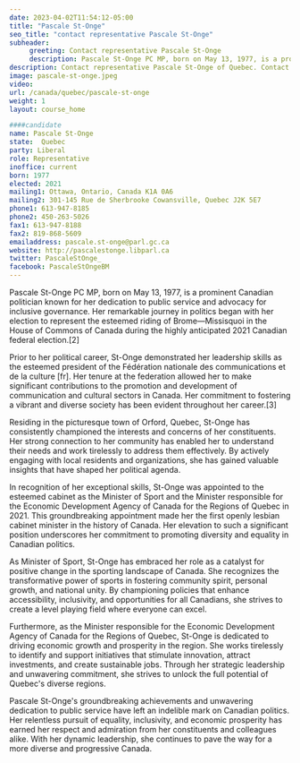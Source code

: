 ```yaml
---
date: 2023-04-02T11:54:12-05:00
title: "Pascale St-Onge"
seo_title: "contact representative Pascale St-Onge"
subheader:
     greeting: Contact representative Pascale St-Onge
     description: Pascale St-Onge PC MP, born on May 13, 1977, is a prominent Canadian politician known for her dedication to public service and advocacy for inclusive governance.
description: Contact representative Pascale St-Onge of Quebec. Contact information for Pascale St-Onge includes email address, phone number, and mailing address.
image: pascale-st-onge.jpeg
video:
url: /canada/quebec/pascale-st-onge
weight: 1
layout: course_home

####candidate
name: Pascale St-Onge
state:	Quebec
party: Liberal
role: Representative
inoffice: current
born: 1977
elected: 2021
mailing1: Ottawa, Ontario, Canada K1A 0A6
mailing2: 301-145 Rue de Sherbrooke Cowansville, Quebec J2K 5E7
phone1: 613-947-8185
phone2: 450-263-5026
fax1: 613-947-8188
fax2: 819-868-5609
emailaddress: pascale.st-onge@parl.gc.ca
website: http://pascalestonge.libparl.ca
twitter: PascaleStOnge_
facebook: PascaleStOngeBM
---
```


Pascale St-Onge PC MP, born on May 13, 1977, is a prominent Canadian politician known for her dedication to public service and advocacy for inclusive governance. Her remarkable journey in politics began with her election to represent the esteemed riding of Brome—Missisquoi in the House of Commons of Canada during the highly anticipated 2021 Canadian federal election.[2]

Prior to her political career, St-Onge demonstrated her leadership skills as the esteemed president of the Fédération nationale des communications et de la culture [fr]. Her tenure at the federation allowed her to make significant contributions to the promotion and development of communication and cultural sectors in Canada. Her commitment to fostering a vibrant and diverse society has been evident throughout her career.[3]

Residing in the picturesque town of Orford, Quebec, St-Onge has consistently championed the interests and concerns of her constituents. Her strong connection to her community has enabled her to understand their needs and work tirelessly to address them effectively. By actively engaging with local residents and organizations, she has gained valuable insights that have shaped her political agenda.

In recognition of her exceptional skills, St-Onge was appointed to the esteemed cabinet as the Minister of Sport and the Minister responsible for the Economic Development Agency of Canada for the Regions of Quebec in 2021. This groundbreaking appointment made her the first openly lesbian cabinet minister in the history of Canada. Her elevation to such a significant position underscores her commitment to promoting diversity and equality in Canadian politics.

As Minister of Sport, St-Onge has embraced her role as a catalyst for positive change in the sporting landscape of Canada. She recognizes the transformative power of sports in fostering community spirit, personal growth, and national unity. By championing policies that enhance accessibility, inclusivity, and opportunities for all Canadians, she strives to create a level playing field where everyone can excel.

Furthermore, as the Minister responsible for the Economic Development Agency of Canada for the Regions of Quebec, St-Onge is dedicated to driving economic growth and prosperity in the region. She works tirelessly to identify and support initiatives that stimulate innovation, attract investments, and create sustainable jobs. Through her strategic leadership and unwavering commitment, she strives to unlock the full potential of Quebec's diverse regions.

Pascale St-Onge's groundbreaking achievements and unwavering dedication to public service have left an indelible mark on Canadian politics. Her relentless pursuit of equality, inclusivity, and economic prosperity has earned her respect and admiration from her constituents and colleagues alike. With her dynamic leadership, she continues to pave the way for a more diverse and progressive Canada.

